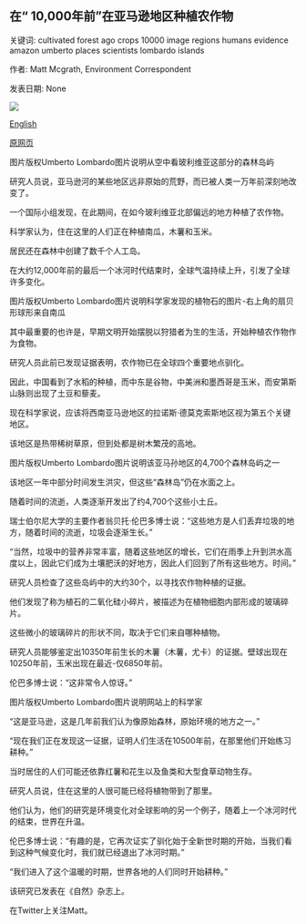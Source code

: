 ## 在“ 10,000年前”在亚马逊地区种植农作物

关键词: cultivated forest ago crops 10000 image regions humans evidence amazon umberto places scientists lombardo islands

作者: Matt Mcgrath, Environment Correspondent

发表日期: None

![](https://ichef.bbci.co.uk/news/1024/branded_news/4722/production/_111701281_2.png)

[English](Crops%20were%20cultivated%20in%20regions%20of%20the%20Amazon%20%2710%2C000%20years%20ago%27.md)

[原网页](https://www.bbc.com/news/science-environment-52217636)

图片版权Umberto Lombardo图片说明从空中看玻利维亚这部分的森林岛屿

研究人员说，亚马逊河的某些地区远非原始的荒野，而已被人类一万年前深刻地改变了。

一个国际小组发现，在此期间，在如今玻利维亚北部偏远的地方种植了农作物。

科学家认为，住在这里的人们正在种植南瓜，木薯和玉米。

居民还在森林中创建了数千个人工岛。

在大约12,000年前的最后一个冰河时代结束时，全球气温持续上升，引发了全球许多变化。

图片版权Umberto Lombardo图片说明科学家发现的植物石的图片-右上角的扇贝形球形来自南瓜

其中最重要的也许是，早期文明开始摆脱以狩猎者为生的生活，开始种植农作物作为食物。

研究人员此前已发现证据表明，农作物已在全球四个重要地点驯化。

因此，中国看到了水稻的种植，而中东是谷物，中美洲和墨西哥是玉米，而安第斯山脉则出现了土豆和藜麦。

现在科学家说，应该将西南亚马逊地区的拉诺斯·德莫克索斯地区视为第五个关键地区。

该地区是热带稀树草原，但到处都是树木繁茂的高地。

图片版权Umberto Lombardo图片说明该亚马孙地区的4,700个森林岛屿之一

该地区一年中部分时间发生洪灾，但这些“森林岛”仍在水面之上。

随着时间的流逝，人类逐渐开发出了约4,700个这些小土丘。

瑞士伯尔尼大学的主要作者翁贝托·伦巴多博士说：“这些地方是人们丢弃垃圾的地方，随着时间的流逝，垃圾会逐渐生长。”

“当然，垃圾中的营养非常丰富，随着这些地区的增长，它们在雨季上升到洪水高度以上，因此它们成为土壤肥沃的好地方，因此人们回到了所有这些地方。时间。”

研究人员检查了这些岛屿中的大约30个，以寻找农作物种植的证据。

他们发现了称为植石的二氧化硅小碎片，被描述为在植物细胞内部形成的玻璃碎片。

这些微小的玻璃碎片的形状不同，取决于它们来自哪种植物。

研究人员能够鉴定出10350年前生长的木薯（木薯，尤卡）的证据。壁球出现在10250年前，玉米出现在最近-仅6850年前。

伦巴多博士说：“这非常令人惊讶。”

图片版权Umberto Lombardo图片说明网站上的科学家

“这是亚马逊，这是几年前我们认为像原始森林，原始环境的地方之一。”

“现在我们正在发现这一证据，证明人们生活在10500年前，在那里他们开始练习耕种。”

当时居住的人们可能还依靠红薯和花生以及鱼类和大型食草动物生存。

研究人员说，住在这里的人很可能已经将植物带到了那里。

他们认为，他们的研究是环境变化对全球影响的另一个例子，随着上一个冰河时代的结束，世界在升温。

伦巴多博士说：“有趣的是，它再次证实了驯化始于全新世时期的开始，当我们看到这种气候变化时，我们就已经退出了冰河时期。”

“我们进入了这个温暖的时期，世界各地的人们同时开始耕种。”

该研究已发表在《自然》杂志上。

在Twitter上关注Matt。